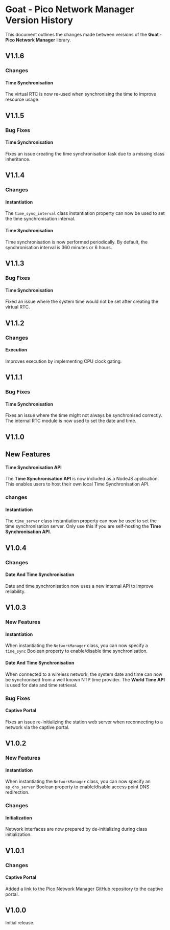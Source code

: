 # Goat - Pico Network Manager Version History

This document outlines the changes made between versions of the **Goat - Pico Network Manager** library.

## V1.1.6

### Changes

#### Time Synchronisation

The virtual RTC is now re-used when synchronising the time to improve resource usage.

## V1.1.5

### Bug Fixes

#### Time Synchronisation

Fixes an issue creating the time synchronisation task due to a missing class inheritance.

## V1.1.4

### Changes

#### Instantiation

The `time_sync_interval` class instantiation property can now be used to set the time synchronisation interval.

#### Time Synchronisation

Time synchronisation is now performed periodically. By default, the synchronisation interval is 360 minutes or 6 hours.

## V1.1.3

### Bug Fixes

#### Time Synchronisation

Fixed an issue where the system time would not be set after creating the virtual RTC.

## V1.1.2

### Changes

#### Execution

Improves execution by implementing CPU clock gating.

## V1.1.1

### Bug Fixes

#### Time Synchronisation

Fixes an issue where the time might not always be synchronised correctly. The internal RTC module is now used to set the date and time.

## V1.1.0

## New Features

#### Time Synchronisation API

The **Time Synchronisation API** is now included as a NodeJS application. This enables users to host their own local Time Synchronisation API.

### changes

#### Instantiation

The `time_server` class instantiation property can now be used to set the time synchronisation server. Only use this if you are self-hosting the **Time Synchronisation API**.

## V1.0.4

### Changes

#### Date And Time Synchronisation

Date and time synchronisation now uses a new internal API to improve reliability.

## V1.0.3

### New Features

#### Instantiation

When instantiating the `NetworkManager` class, you can now specify a `time_sync` Boolean property to enable/disable time synchronisation.

#### Date And Time Synchronisation

When connected to a wireless network, the system date and time can now be synchronised from a well known NTP time provider. The **World Time API** is used for date and time retrieval.

### Bug Fixes

#### Captive Portal

Fixes an issue re-initializing the station web server when reconnecting to a network via the captive portal.

## V1.0.2

### New Features

#### Instantiation

When instantiating the `NetworkManager` class, you can now specify an `ap_dns_server` Boolean property to enable/disable access point DNS redirection.

### Changes

#### Initialization

Network interfaces are now prepared by de-initializing during class initialization.

## V1.0.1

### Changes

#### Captive Portal

Added a link to the Pico Network Manager GitHub repository to the captive portal.

## V1.0.0

Initial release.
